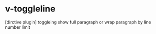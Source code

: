 # v-toggleline
[dirctive plugin] toggleing show full paragraph or wrap paragraph by line number limit
